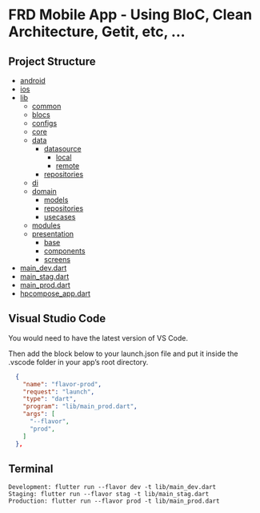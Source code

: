# FRD Mobile App - Using BloC, Clean Architecture, Getit, etc, ...

## Project Structure

- [android](./android)
- [ios](./ios)
- [lib](./lib)
  - [common](./lib/common)
  - [blocs](./lib/blocs)
  - [configs](./lib/configs)
  - [core](./lib/core)
  - [data](./lib/data)
    - [datasource](./lib/data/datasource)
      - [local](./lib/data/datasource/local)
      - [remote](./lib/data/datasource/remote)
    - [repositories](./lib/data/repositories)
  - [di](./lib/di)
  - [domain](./lib/domain)
    - [models](./lib/domain/models)
    - [repositories](./lib/domain/repositories)
    - [usecases](./lib/domain/usecases)
  - [modules](./lib/modules)
  - [presentation](./lib/presentation)
    - [base](./lib/presentation/base)
    - [components](./lib/presentation/components)
    - [screens](./lib/presentation/screens)
- [main_dev.dart](./lib/main_dev.dart)
- [main_stag.dart](./lib/main_stag.dart)
- [main_prod.dart](./lib/main_prod.dart)
- [hpcompose_app.dart](./lib/hpcompose_app.dart)

## Visual Studio Code

You would need to have the latest version of VS Code.

Then add the block below to your launch.json file and put it inside the .vscode folder in your app’s root directory.

```json
  {
    "name": "flavor-prod",
    "request": "launch",
    "type": "dart",
    "program": "lib/main_prod.dart",
    "args": [
      "--flavor",
      "prod",
    ]
  },
```

## Terminal

```
Development: flutter run --flavor dev -t lib/main_dev.dart
Staging: flutter run --flavor stag -t lib/main_stag.dart
Production: flutter run --flavor prod -t lib/main_prod.dart
```
